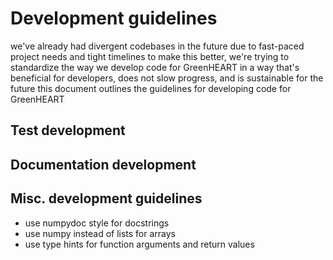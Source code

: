 # Development guidelines

we've already had divergent codebases in the future due to fast-paced project needs and tight timelines
to make this better, we're trying to standardize the way we develop code for GreenHEART in a way that's beneficial for developers, does not slow progress, and is sustainable for the future
this document outlines the guidelines for developing code for GreenHEART

## Test development

## Documentation development

## Misc. development guidelines

- use numpydoc style for docstrings
- use numpy instead of lists for arrays
- use type hints for function arguments and return values